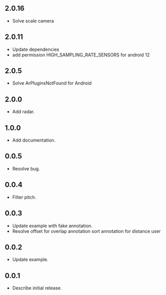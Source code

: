 ## 2.0.16

* Solve scale camera

## 2.0.11

* Update dependencies
* add permission HIGH_SAMPLING_RATE_SENSORS for android 12

## 2.0.5

* Solve ArPluginsNotFound for Android

## 2.0.0

* Add radar.

## 1.0.0

* Add documentation.

## 0.0.5

* Resolve bug.

## 0.0.4

* Filter pitch.

## 0.0.3

* Update example with fake annotation.
* Resolve offset for overlap annotation sort annotation for distance user

## 0.0.2

*  Update example.

## 0.0.1

*  Describe initial release.
